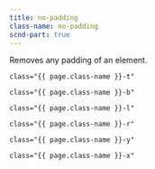 ```yaml
---
title: no-padding
class-name: no-padding
scnd-part: true
---
```

Removes any padding of an element.

```
class="{{ page.class-name }}-t"
```
```
class="{{ page.class-name }}-b"
```
```
class="{{ page.class-name }}-l"
```
```
class="{{ page.class-name }}-r"
```
```
class="{{ page.class-name }}-y"
```
```
class="{{ page.class-name }}-x"
```